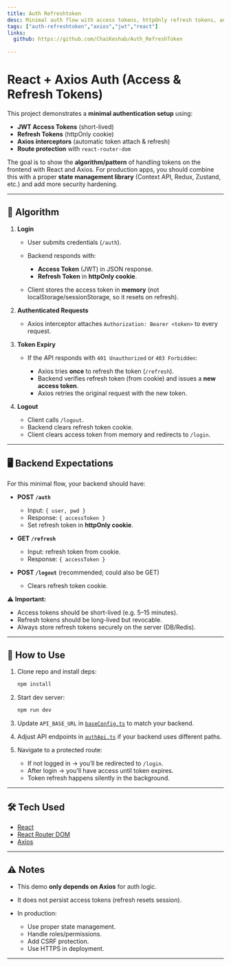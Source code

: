```yaml
---
title: Auth Refreshtoken
desc: Minimal auth flow with access tokens, httpOnly refresh tokens, and Axios interceptors for auto-refresh. Includes protected routes with React Router. Demo template — not production-ready.
tags: ["auth-refreshtoken","axios","jwt","react"]
links: 
  github: https://github.com/ChaiKeshab/Auth_RefreshToken
  
---
```


# React + Axios Auth (Access & Refresh Tokens)

This project demonstrates a **minimal authentication setup** using:

* **JWT Access Tokens** (short-lived)
* **Refresh Tokens** (httpOnly cookie)
* **Axios interceptors** (automatic token attach & refresh)
* **Route protection** with `react-router-dom`

The goal is to show the **algorithm/pattern** of handling tokens on the frontend with React and Axios.
For production apps, you should combine this with a proper **state management library** (Context API, Redux, Zustand, etc.) and add more security hardening.

---

## 🔑 Algorithm

1. **Login**

   * User submits credentials (`/auth`).
   * Backend responds with:

     * **Access Token** (JWT) in JSON response.
     * **Refresh Token** in **httpOnly cookie**.
   * Client stores the access token in **memory** (not localStorage/sessionStorage, so it resets on refresh).

2. **Authenticated Requests**

   * Axios interceptor attaches `Authorization: Bearer <token>` to every request.

3. **Token Expiry**

   * If the API responds with `401 Unauthorized` or `403 Forbidden`:

     * Axios tries **once** to refresh the token (`/refresh`).
     * Backend verifies refresh token (from cookie) and issues a **new access token**.
     * Axios retries the original request with the new token.

4. **Logout**

   * Client calls `/logout`.
   * Backend clears refresh token cookie.
   * Client clears access token from memory and redirects to `/login`.

---

## 🖥 Backend Expectations

For this minimal flow, your backend should have:

* **POST `/auth`**

  * Input: `{ user, pwd }`
  * Response: `{ accessToken }`
  * Set refresh token in **httpOnly cookie**.

* **GET `/refresh`**

  * Input: refresh token from cookie.
  * Response: `{ accessToken }`

* **POST `/logout`** (recommended; could also be GET)

  * Clears refresh token cookie.

⚠️ **Important:**

* Access tokens should be short-lived (e.g. 5–15 minutes).
* Refresh tokens should be long-lived but revocable.
* Always store refresh tokens securely on the server (DB/Redis).

---

## 🚀 How to Use

1. Clone repo and install deps:

   ```bash
   npm install
   ```

2. Start dev server:

   ```bash
   npm run dev
   ```

3. Update `API_BASE_URL` in [`baseConfig.ts`](./src/api/baseConfig.ts) to match your backend.

4. Adjust API endpoints in [`authApi.ts`](./src/api/authApi.ts) if your backend uses different paths.

5. Navigate to a protected route:

   * If not logged in → you’ll be redirected to `/login`.
   * After login → you’ll have access until token expires.
   * Token refresh happens silently in the background.

---

## 🛠 Tech Used

* [React](https://react.dev/)
* [React Router DOM](https://reactrouter.com/)
* [Axios](https://axios-http.com/)

---

## ⚠️ Notes

* This demo **only depends on Axios** for auth logic.
* It does not persist access tokens (refresh resets session).
* In production:

  * Use proper state management.
  * Handle roles/permissions.
  * Add CSRF protection.
  * Use HTTPS in deployment.

---
